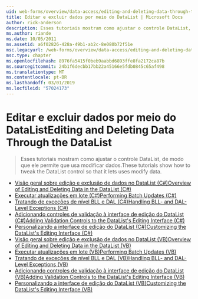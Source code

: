 ```yaml
---
uid: web-forms/overview/data-access/editing-and-deleting-data-through-the-datalist/index
title: Editar e excluir dados por meio do DataList | Microsoft Docs
author: rick-anderson
description: Esses tutoriais mostram como ajustar o controle DataList, de modo que ele permite que usa modificar dados.
ms.author: riande
ms.date: 10/05/2011
ms.assetid: a6f02826-428a-49b1-ab2c-8e080b72f51e
msc.legacyurl: /web-forms/overview/data-access/editing-and-deleting-data-through-the-datalist
msc.type: chapter
ms.openlocfilehash: 8976fa5415f0beb9aabbd6893ffe8fa2172ca87b
ms.sourcegitcommit: 24b1f6decbb17bb22a45166e5fdb0845c65af498
ms.translationtype: MT
ms.contentlocale: pt-BR
ms.lasthandoff: 03/01/2019
ms.locfileid: "57024173"
---
```

<a name="editing-and-deleting-data-through-the-datalist"></a><span data-ttu-id="ecc72-103">Editar e excluir dados por meio do DataList</span><span class="sxs-lookup"><span data-stu-id="ecc72-103">Editing and Deleting Data Through the DataList</span></span>
====================
> <span data-ttu-id="ecc72-104">Esses tutoriais mostram como ajustar o controle DataList, de modo que ele permite que usa modificar dados.</span><span class="sxs-lookup"><span data-stu-id="ecc72-104">These tutorials show how to tweak the DataList control so that it lets uses modify data.</span></span>


- [<span data-ttu-id="ecc72-105">Visão geral sobre edição e exclusão de dados no DataList (C#)</span><span class="sxs-lookup"><span data-stu-id="ecc72-105">Overview of Editing and Deleting Data in the DataList (C#)</span></span>](an-overview-of-editing-and-deleting-data-in-the-datalist-cs.md)
- [<span data-ttu-id="ecc72-106">Executar atualizações em lote (C#)</span><span class="sxs-lookup"><span data-stu-id="ecc72-106">Performing Batch Updates (C#)</span></span>](performing-batch-updates-cs.md)
- [<span data-ttu-id="ecc72-107">Tratando de exceções de nível BLL e DAL (C#)</span><span class="sxs-lookup"><span data-stu-id="ecc72-107">Handling BLL- and DAL-Level Exceptions (C#)</span></span>](handling-bll-and-dal-level-exceptions-cs.md)
- [<span data-ttu-id="ecc72-108">Adicionando controles de validação à interface de edição do DataList (C#)</span><span class="sxs-lookup"><span data-stu-id="ecc72-108">Adding Validation Controls to the DataList's Editing Interface (C#)</span></span>](adding-validation-controls-to-the-datalist-s-editing-interface-cs.md)
- [<span data-ttu-id="ecc72-109">Personalizando a interface de edição do DataList (C#)</span><span class="sxs-lookup"><span data-stu-id="ecc72-109">Customizing the DataList's Editing Interface (C#)</span></span>](customizing-the-datalist-s-editing-interface-cs.md)
- [<span data-ttu-id="ecc72-110">Visão geral sobre edição e exclusão de dados no DataList (VB)</span><span class="sxs-lookup"><span data-stu-id="ecc72-110">Overview of Editing and Deleting Data in the DataList (VB)</span></span>](an-overview-of-editing-and-deleting-data-in-the-datalist-vb.md)
- [<span data-ttu-id="ecc72-111">Executar atualizações em lote (VB)</span><span class="sxs-lookup"><span data-stu-id="ecc72-111">Performing Batch Updates (VB)</span></span>](performing-batch-updates-vb.md)
- [<span data-ttu-id="ecc72-112">Tratando de exceções de nível BLL e DAL (VB)</span><span class="sxs-lookup"><span data-stu-id="ecc72-112">Handling BLL- and DAL-Level Exceptions (VB)</span></span>](handling-bll-and-dal-level-exceptions-vb.md)
- [<span data-ttu-id="ecc72-113">Adicionando controles de validação à interface de edição do DataList (VB)</span><span class="sxs-lookup"><span data-stu-id="ecc72-113">Adding Validation Controls to the DataList's Editing Interface (VB)</span></span>](adding-validation-controls-to-the-datalist-s-editing-interface-vb.md)
- [<span data-ttu-id="ecc72-114">Personalizando a interface de edição do DataList (VB)</span><span class="sxs-lookup"><span data-stu-id="ecc72-114">Customizing the DataList's Editing Interface (VB)</span></span>](customizing-the-datalist-s-editing-interface-vb.md)
